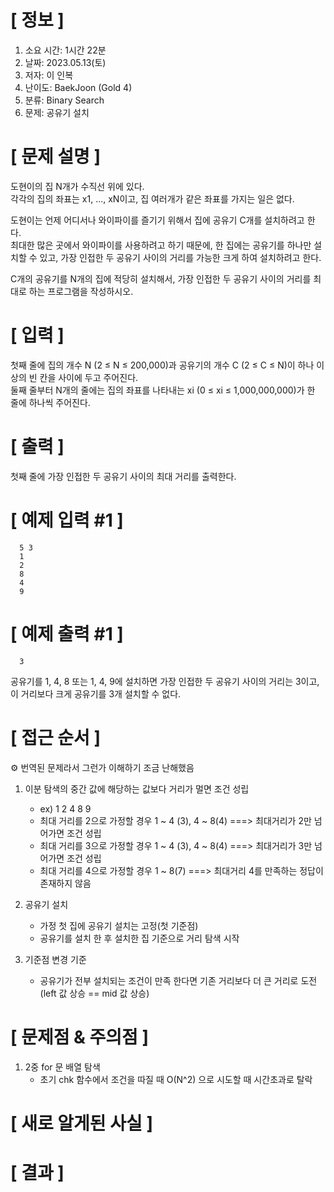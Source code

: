# **[ 정보 ]**
1. 소요 시간: 1시간 22분
2. 날짜: 2023.05.13(토)
3. 저자: 이 인복
4. 난이도: BaekJoon (Gold 4)
5. 분류: Binary Search
6. 문제: 공유기 설치

# **[ 문제 설명 ]**
도현이의 집 N개가 수직선 위에 있다.   
각각의 집의 좌표는 x1, ..., xN이고, 집 여러개가 같은 좌표를 가지는 일은 없다.

도현이는 언제 어디서나 와이파이를 즐기기 위해서 집에 공유기 C개를 설치하려고 한다.  
최대한 많은 곳에서 와이파이를 사용하려고 하기 때문에, 한 집에는 공유기를 하나만 설치할 수 있고, 가장 인접한 두 공유기 사이의 거리를 가능한 크게 하여 설치하려고 한다.

C개의 공유기를 N개의 집에 적당히 설치해서, 가장 인접한 두 공유기 사이의 거리를 최대로 하는 프로그램을 작성하시오.

# **[ 입력 ]**
첫째 줄에 집의 개수 N (2 ≤ N ≤ 200,000)과 공유기의 개수 C (2 ≤ C ≤ N)이 하나 이상의 빈 칸을 사이에 두고 주어진다.   
둘째 줄부터 N개의 줄에는 집의 좌표를 나타내는 xi (0 ≤ xi ≤ 1,000,000,000)가 한 줄에 하나씩 주어진다.

# **[ 출력 ]**
첫째 줄에 가장 인접한 두 공유기 사이의 최대 거리를 출력한다.

# **[ 예제 입력 #1 ]**
      5 3
      1
      2
      8
      4
      9

# **[ 예제 출력 #1 ]**
      3

공유기를 1, 4, 8 또는 1, 4, 9에 설치하면 가장 인접한 두 공유기 사이의 거리는 3이고, 이 거리보다 크게 공유기를 3개 설치할 수 없다.

# **[ 접근 순서 ]**
⚙︎ 번역된 문제라서 그런가 이해하기 조금 난해했음

1. 이분 탐색의 중간 값에 해당하는 값보다 거리가 멀면 조건 성립
   - ex) 1 2 4 8 9
   - 최대 거리를 2으로 가정할 경우 1 ~ 4 (3), 4 ~ 8(4) ===> 최대거리가 2만 넘어가면 조건 성립
   - 최대 거리를 3으로 가정할 경우 1 ~ 4 (3), 4 ~ 8(4) ===> 최대거리가 3만 넘어가면 조건 성립
   - 최대 거리를 4으로 가정할 경우 1 ~ 8(7) ===> 최대거리 4를 만족하는 정답이 존재하지 않음
   
2. 공유기 설치
   - 가정 첫 집에 공유기 설치는 고정(첫 기준점)
   - 공유기를 설치 한 후 설치한 집 기준으로 거리 탐색 시작
   
3. 기준점 변경 기준
   - 공유기가 전부 설치되는 조건이 만족 한다면 기존 거리보다 더 큰 거리로 도전 (left 값 상승 == mid 값 상승)

# **[ 문제점 & 주의점 ]**
1. 2중 for 문 배열 탐색
   - 초기 chk 함수에서 조건을 따질 때 O(N^2) 으로 시도할 때 시간초과로 탈락

# **[ 새로 알게된 사실 ]**

# **[ 결과 ]**

